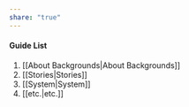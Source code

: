 ```yaml
---
share: "true"
---
```


#### Guide List
1. [[About Backgrounds|About Backgrounds]]
2. [[Stories|Stories]]
3. [[System|System]]
4. [[etc.|etc.]]